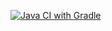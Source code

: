 [![Java CI with Gradle](https://github.com/Oksana07199/dz1.2/actions/workflows/gradle.yml/badge.svg)](https://github.com/Oksana07199/dz1.2/actions/workflows/gradle.yml)